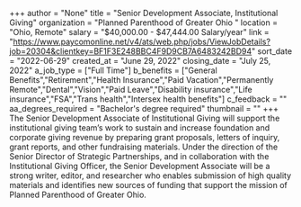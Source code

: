 +++
author = "None"
title = "Senior Development Associate, Institutional Giving"
organization = "Planned Parenthood of Greater Ohio "
location = "Ohio, Remote"
salary = "$40,000.00 - $47,444.00 Salary/year"
link = "https://www.paycomonline.net/v4/ats/web.php/jobs/ViewJobDetails?job=20304&clientkey=BF1F3E248BBC4F9D9CB7A6483242BD94"
sort_date = "2022-06-29"
created_at = "June 29, 2022"
closing_date = "July 25, 2022"
a_job_type = ["Full Time"]
b_benefits = ["General Benefits","Retirement","Health Insurance","Paid Vacation","Permanently Remote","Dental","Vision","Paid Leave","Disability insurance","Life insurance","FSA","Trans health","Intersex health benefits"]
c_feedback = ""
aa_degrees_required = "Bachelor's degree required"
thumbnail = ""
+++
The Senior Development Associate of Institutional Giving will support the institutional giving team’s work to sustain and increase foundation and corporate giving revenue by preparing grant proposals, letters of inquiry, grant reports, and other fundraising materials. Under the direction of the Senior Director of Strategic Partnerships, and in collaboration with the Institutional Giving Officer, the Senior Development Associate will be a strong writer, editor, and researcher who enables submission of high quality materials and identifies new sources of funding that support the mission of Planned Parenthood of Greater Ohio.